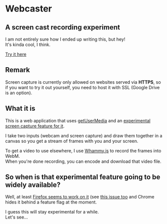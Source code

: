 # Webcaster
## A screen cast recording experiment

I am not entirely sure how I ended up writing this, but hey!  
It's kinda cool, I think.

[Try it here](https://googledrive.com/host/0B9MEoZDi5-peZVdwT3lDT09iaEE/index.html)

## Remark
Screen capture is currently only allowed on websites served via **HTTPS**, so if you want to try it out yourself, you need to host it with SSL (Google Drive is an option).

## What it is
This is a web application that uses [getUserMedia](http://developer.mozilla.org/en-US/docs/Web/API/Navigator.getUserMedia) 
and an [experimental screen capture feature for it](https://html5-demos.appspot.com/static/getusermedia/screenshare.html).

I take two inputs (webcam and screen capture) and draw them together in a canvas so you get a stream of frames with you and your screen.

To get a video to use elsewhere, I use [Whammy.js]() to record the frames into WebM.  
When you're done recording, you can encode and download that video file.

## So when is that experimental feature going to be widely available?
Well, at least [Firefox seems to work on it](https://bugzilla.mozilla.org/show_bug.cgi?id=742832) (see [this issue too](https://bugzilla.mozilla.org/show_bug.cgi?id=906956) and Chrome hides it behind a feature flag at the moment.

I guess this will stay experimental for a while.  
Let's see...
